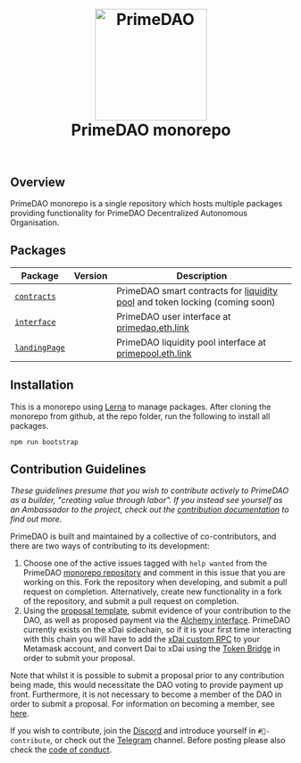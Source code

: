 <h1 align="center">
<br>

 <img src="https://i.ibb.co/SwxJNhJ/2020-11-24-17-49-46.jpg" alt="PrimeDAO" width="200">
  <br>
  PrimeDAO monorepo
  <br>
  <br>
</h1>

## Overview

PrimeDAO monorepo is a single repository which hosts multiple packages  providing functionality for PrimeDAO Decentralized Autonomous Organisation.

## Packages

| Package                                | Version | Description                                                                                       |
| -------------------------------------- | ------- | ------------------------------------------------------------------------------------------------- |
| [`contracts`](/packages/contracts)     |         | PrimeDAO smart contracts for [liquidity pool](primepool.eth.link) and token locking (coming soon) |
| [`interface`](/packages/interface)     |         | PrimeDAO user interface at [primedao.eth.link](primedao.eth.link)                                 |
| [`landingPage`](/packages/landingPage) |         | PrimeDAO liquidity pool interface at [primepool.eth.link](primepool.eth.link)                     |


## Installation
This is a monorepo using [Lerna](https://github.com/lerna/lerna) to manage packages.  After cloning the monorepo from github, at the repo folder, run the following to install all packages.

```
npm run bootstrap
```

## Contribution Guidelines

*These guidelines presume that you wish to contribute actively to PrimeDAO as a builder, "creating value through labor". If you instead see yourself as an Ambassador to the project, check out the [contribution documentation](https://docs.primedao.io/primedao/call-for-contributors/create-your-first-proposal) to find out more.*

PrimeDAO is built and maintained by a collective of co-contributors, and there are two ways of contributing to its development:

1. Choose one of the active issues tagged with `help wanted` from the PrimeDAO [monorepo repository](https://github.com/PrimeDAO/monorepo/issues) and comment in this issue that you are working on this. Fork the repository when developing, and submit a pull request on completion.  Alternatively, create new functionality in a fork of the repository, and submit a pull request on completion.
2. Using the [proposal template](https://docs.google.com/document/d/1HpemX04E4k7BZwmZyYfnbH6d2K3KhV2YnKWpZShQctY/edit?usp=sharing), submit evidence of your contribution to the DAO, as well as proposed payment via the [Alchemy interface](https://xdai.alchemy.do/dao/0xe3a89ed4956c4f7173418e4dec2a77a5f60807de/plugin/0x09d67b005de1d43ccb79a70a3f21a2f4ba8e1824bd3366b0078ff94d20e6c825). PrimeDAO currently exists on the xDai sidechain, so if it is your first time interacting with this chain you will have to add the [xDai custom RPC](https://www.xdaichain.com/for-users/wallets/metamask/metamask-setup) to your Metamask account, and convert Dai to xDai using the [Token Bridge](https://www.xdaichain.com/for-users/converting-xdai-via-bridge) in order to submit your proposal.

Note that whilst it is possible to submit a proposal prior to any contribution being made, this would necessitate the DAO voting to provide payment up front. Furthermore, it is not necessary to become a member of the DAO in order to submit a proposal. For information on becoming a member, see [here](https://docs.primedao.io/primedao/call-for-contributors/submit-your-first-proposal).

If you wish to contribute, join the [Discord](https://discord.com/invite/x8v59pG) and introduce yourself in `#🤝-contribute`, or check out the [Telegram](https://t.me/primedao) channel. Before posting please also check the [code of conduct](https://docs.primedao.io/primedao/code-of-conduct).
